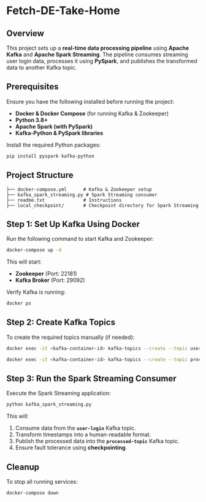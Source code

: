 # Fetch-DE-Take-Home

## Overview
This project sets up a **real-time data processing pipeline** using **Apache Kafka** and **Apache Spark Streaming**. The pipeline consumes streaming user login data, processes it using **PySpark**, and publishes the transformed data to another Kafka topic.

## Prerequisites
Ensure you have the following installed before running the project:
- **Docker & Docker Compose** (for running Kafka & Zookeeper)
- **Python 3.8+**
- **Apache Spark (with PySpark)**
- **Kafka-Python & PySpark libraries**

Install the required Python packages:
```sh
pip install pyspark kafka-python
```

## Project Structure
```
├── docker-compose.yml      # Kafka & Zookeeper setup
├── kafka_spark_streaming.py # Spark Streaming consumer
├── readme.txt              # Instructions
├── local_checkpoint/       # Checkpoint directory for Spark Streaming
```

## Step 1: Set Up Kafka Using Docker
Run the following command to start Kafka and Zookeeper:
```sh
docker-compose up -d
```
This will start:
- **Zookeeper** (Port: 22181)
- **Kafka Broker** (Port: 29092)

Verify Kafka is running:
```sh
docker ps
```

## Step 2: Create Kafka Topics
To create the required topics manually (if needed):
```sh
docker exec -it <kafka-container-id> kafka-topics --create --topic user-login --bootstrap-server localhost:29092 --partitions 1 --replication-factor 1

docker exec -it <kafka-container-id> kafka-topics --create --topic processed-topic --bootstrap-server localhost:29092 --partitions 1 --replication-factor 1
```

## Step 3: Run the Spark Streaming Consumer
Execute the Spark Streaming application:
```sh
python kafka_spark_streaming.py
```

This will:
1. Consume data from the **`user-login`** Kafka topic.
2. Transform timestamps into a human-readable format.
3. Publish the processed data into the **`processed-topic`** Kafka topic.
4. Ensure fault tolerance using **checkpointing**.

## Cleanup
To stop all running services:
```sh
docker-compose down
```
